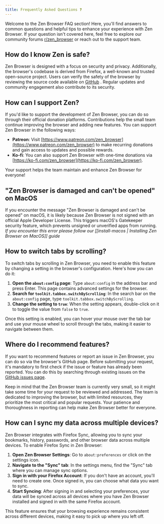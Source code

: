 ```yaml
---
title: Frequently Asked Questions ❓
---
```

Welcome to the Zen Browser FAQ section! Here, you'll find answers to common questions and helpful tips to enhance your experience with Zen Browser. If your question isn't covered here, feel free to explore our community forums [r/zen_browser](https://www.reddit.com/r/zen_browser) or reach out to the support team.

## **How do I know Zen is safe?**

Zen Browser is designed with a focus on security and privacy. Additionally, the browser's codebase is derived from Firefox, a well-known and trusted open-source project. Users can verify the safety of the browser by reviewing the source code available on [GitHub](https://github.com/zen-browser/desktop) . Regular updates and community engagement also contribute to its security.

## **How can I support Zen?**

If you'd like to support the development of Zen Browser, you can do so through their official donation platforms. Contributions help the small team continue improving the browser and adding new features. You can support Zen Browser in the following ways:

- **Patreon**: Visit [https://www.patreon.com/zen_browser](https://www.patreon.com/zen_browser) to make recurring donations and gain access to updates and possible rewards.
- **Ko-fi**: You can also support Zen Browser with one-time donations via [https://ko-fi.com/zen_browser](https://ko-fi.com/zen_browser).

Your support helps the team maintain and enhance Zen Browser for everyone!

## **"Zen Browser is damaged and can't be opened" on MacOS**
If you encounter the message "Zen Browser is damaged and can't be opened" on macOS, it is likely because Zen Browser is not signed with an official Apple Developer License. This triggers macOS's Gatekeeper security feature, which prevents unsigned or unverified apps from running.
*If you encounter this error please follow our [[install-macos | Installing Zen Browser on MacOS]] guide*

## **How to switch tabs by scrolling?**
To switch tabs by scrolling in Zen Browser, you need to enable this feature by changing a setting in the browser's configuration. Here's how you can do it:

1. **Open the `about:config` page**: Type `about:config` in the address bar and press Enter. This page contains advanced settings for the browser.
2. **Search for `toolkit.tabbox.switchByScrolling`**: In the search bar on the `about:config` page, type `toolkit.tabbox.switchByScrolling`.
3. **Change the setting to `true`**: When the setting appears, double-click on it to toggle the value from `false` to `true`.

Once this setting is enabled, you can hover your mouse over the tab bar and use your mouse wheel to scroll through the tabs, making it easier to navigate between them.

## **Where do I recommend features?**

If you want to recommend features or report an issue in Zen Browser, you can do so via the browser's GitHub page. Before submitting your request, it's mandatory to first check if the issue or feature has already been reported. You can do this by searching through existing issues on the [GitHub issues page](https://github.com/zen-browser/desktop/issues).

Keep in mind that the Zen Browser team is currently very small, so it might take some time for your request to be reviewed and addressed. The team is dedicated to improving the browser, but with limited resources, they prioritize the most critical and popular requests. Your patience and thoroughness in reporting can help make Zen Browser better for everyone.

## **How can I sync my data across multiple devices?**

Zen Browser integrates with Firefox Sync, allowing you to sync your bookmarks, history, passwords, and other browser data across multiple devices. To enable Firefox Sync in Zen Browser:

1. **Open Zen Browser Settings**: Go to `about:preferences` or click on the settings icon.
2. **Navigate to the "Sync" tab**: In the settings menu, find the "Sync" tab where you can manage sync options.
3. **Sign in with your Firefox Account**: If you don't have an account, you'll need to create one. Once signed in, you can choose what data you want to sync.
4. **Start Syncing**: After signing in and selecting your preferences, your data will be synced across all devices where you have Zen Browser installed and signed in with the same Firefox account.

This feature ensures that your browsing experience remains consistent across different devices, making it easy to pick up where you left off.